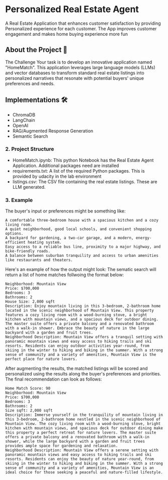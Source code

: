 # Personalized Real Estate Agent 

A Real Estate Application that enhances customer satisfaction by providing Personalized experience for each customer. The App improves customer engagement and makes home buying experience more fun 

## About the Project 📄

The Challenge
Your task is to develop an innovative application named "HomeMatch". This application leverages large language models (LLMs) and vector databases to transform standard real estate listings into personalized narratives that resonate with potential buyers' unique preferences and needs.
## Implementations 🛠️

- ChromaDB
- LangChain
- OpenAI
- RAG/Augmented Response Generation
- Semantic Search

### 2. Project Structure

- HomeMatch.ipynb: This python Notebook has the Real Estate Agent Application. Additional packages need are installed 
- requirements.txt: A list of the required Python packages. This is provided by udacity in the lab environment
- listings.csv: The CSV file containing the real estate listings. These are LLM generated.

### 3. Example

The buyer's input or preferences might be something like:

```
A comfortable three-bedroom house with a spacious kitchen and a cozy living room.
A quiet neighborhood, good local schools, and convenient shopping options.
A backyard for gardening, a two-car garage, and a modern, energy-efficient heating system.
Easy access to a reliable bus line, proximity to a major highway, and bike-friendly roads.
A balance between suburban tranquility and access to urban amenities like restaurants and theaters.
```

Here's an example of how the output might look:
The sematic search will return a list of home matches follwoing the format below:

```plaintext
Neighborhood: Mountain View
Price: $700,000
Bedrooms: 3
Bathrooms: 2
House Size: 2,000 sqft
Description: Enjoy mountain living in this 3-bedroom, 2-bathroom home located in the scenic neighborhood of Mountain View. This property features a cozy living room with a wood-burning stove, a bright kitchen with mountain views, and a spacious deck for outdoor dining. The master suite offers a private balcony and a renovated bathroom with a walk-in shower. Embrace the beauty of nature in the large backyard with a garden and fruit trees.
Neighborhood Description: Mountain View offers a tranquil setting with panoramic mountain views and easy access to hiking trails and ski resorts. Residents can enjoy outdoor activities year-round, from skiing in the winter to hiking and biking in the summer. With a strong sense of community and a variety of amenities, Mountain View is the perfect place for nature lovers.
```

After augmenting the results, the matched listings will be scored and personalized using the results along the buyer's preferences and priorities. The final recommendation can look as follows:

```
Home Match Score: 90
Neighborhood: Mountain View
Price: $700,000
Bedrooms: 3
Bathrooms: 2
Size sqft: 2,000 sqft
Description: Immerse yourself in the tranquility of mountain living in this 3-bedroom, 2-bathroom home nestled in the scenic neighborhood of Mountain View. The cozy living room with a wood-burning stove, bright kitchen with mountain views, and spacious deck for outdoor dining make this property a perfect retreat for nature lovers. The master suite offers a private balcony and a renovated bathroom with a walk-in shower, while the large backyard with a garden and fruit trees provides ample space for gardening and relaxation.
Neighborhood Description: Mountain View offers a serene setting with panoramic mountain views and easy access to hiking trails and ski resorts. Residents can enjoy the beauty of nature year-round, from skiing in the winter to hiking and biking in the summer. With a strong sense of community and a variety of amenities, Mountain View is an ideal choice for those seeking a peaceful and nature-filled lifestyle.
```
